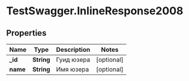 # TestSwagger.InlineResponse2008

## Properties

Name | Type | Description | Notes
------------ | ------------- | ------------- | -------------
**_id** | **String** | Гуид юзера | [optional] 
**name** | **String** | Имя юзера | [optional] 


